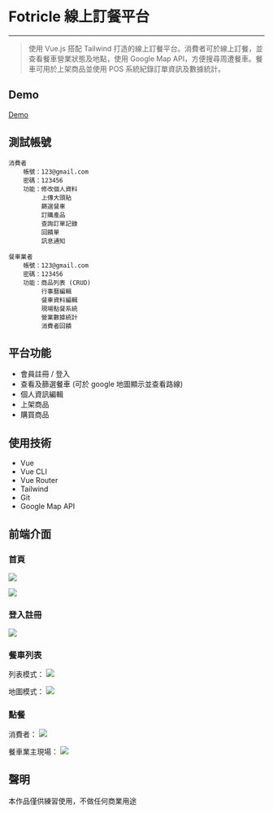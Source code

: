 # Fotricle 線上訂餐平台
----
> 使用 Vue.js 搭配 Tailwind 打造的線上訂餐平台。消費者可於線上訂餐，並查看餐車營業狀態及地點，使用 Google Map API，方便搜尋周遭餐車。餐車可用於上架商品並使用 POS 系統紀錄訂單資訊及數據統計。

## Demo
[Demo](http://fotricle.rocket-coding.com/index.html#/Home)

## 測試帳號
```
消費者
    帳號：123@gmail.com
    密碼：123456
    功能：修改個人資料
         上傳大頭貼
         篩選餐車
         訂購產品
         查詢訂單記錄
         回饋單
         訊息通知

餐車業者
    帳號：123@gmail.com
    密碼：123456
    功能：商品列表 (CRUD)
         行事曆編輯
         餐車資料編輯
         現場點餐系統
         營業數據統計
         消費者回饋
```

## 平台功能
* 會員註冊 / 登入
* 查看及篩選餐車 (可於 google 地圖顯示並查看路線)
* 個人資訊編輯
* 上架商品
* 購買商品

## 使用技術
* Vue
* Vue CLI
* Vue Router
* Tailwind
* Git
* Google Map API

## 前端介面

### 首頁

![](https://i.imgur.com/sc4cm9i.gif)

![](https://i.imgur.com/VeU6RlM.gif)


### 登入註冊

![](https://i.imgur.com/0GRTRni.gif)


### 餐車列表

列表模式：
![](https://i.imgur.com/IiRT0Aq.gif)


地圖模式：
![](https://i.imgur.com/uvbJyJ1.gif)


### 點餐

消費者：
![](https://i.imgur.com/VLx6PCt.gif)

餐車業主現場：
![](https://i.imgur.com/XmUmFkq.gif)


## 聲明
本作品僅供練習使用，不做任何商業用途


